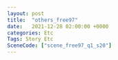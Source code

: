 ```yaml
---
layout: post
title:  "others_free97"
date:   2021-12-28 02:00:00 +0000
categories: Etc
Tags: Story Etc
SceneCode: ["scene_free97_q1_s20"]
---
```

